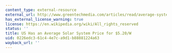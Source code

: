 ```yaml
---
content_type: external-resource
external_url: http://www.greentechmedia.com/articles/read/average-system-price-of-5.20-w
has_external_license_warning: true
license: https://en.wikipedia.org/wiki/All_rights_reserved
status: ''
title: US Has an Average Solar System Price for $5.20/W
uid: 0226edc3-61c4-4e7c-a9d1-b88881224a63
wayback_url: ''
---
```

